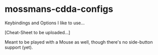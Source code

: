 # mossmans-cdda-configs
Keybindings and Options I like to use...

[Cheat-Sheet to be uploaded...]

Meant to be played with a Mouse as well, though there's no side-button support (yet).
